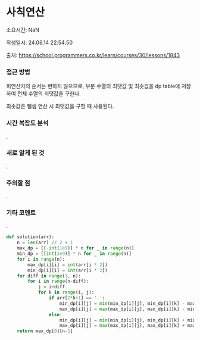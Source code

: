 # 사칙연산

소요시간: NaN

작성일시: 24.06.14 22:54:50

출처: https://school.programmers.co.kr/learn/courses/30/lessons/1843

### 접근 방법
피연산자의 순서는 변하지 않으므로, 부분 수열의 최댓값 및 최솟값을 dp table에 저장하여 전체 수열의 최댓값을 구한다.

최솟값은 뺄셈 연산 시 최댓값을 구할 때 사용된다.

### 시간 복잡도 분석
.

### 새로 알게 된 것
.

### 주의할 점
.

### 기타 코멘트
.

```python
def solution(arr):
    n = len(arr) // 2 + 1
    max_dp = [[-int(1e9)] * n for _ in range(n)]
    min_dp = [[int(1e9)] * n for _ in range(n)]
    for i in range(n):
        max_dp[i][i] = int(arr[i * 2])
        min_dp[i][i] = int(arr[i * 2])
    for diff in range(1, n):
        for i in range(n-diff):
            j = i+diff
            for k in range(i, j):
                if arr[2*k+1] == '-':
                    min_dp[i][j] = min(min_dp[i][j], min_dp[i][k] - max_dp[k+1][j])
                    max_dp[i][j] = max(max_dp[i][j], max_dp[i][k] - min_dp[k+1][j])
                else:
                    min_dp[i][j] = min(min_dp[i][j], min_dp[i][k] + min_dp[k+1][j])
                    max_dp[i][j] = max(max_dp[i][j], max_dp[i][k] + max_dp[k+1][j])
    return max_dp[0][n-1]
```
